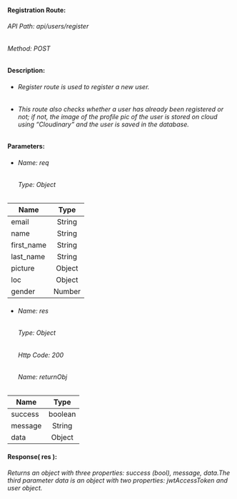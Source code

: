 #### Registration Route:

###### API Path: api/users/register

###### Method: POST

#### Description:
  - ###### Register route is used to register a new user.
  - ###### This route also checks whether a user has already been registered or not; if not, the image of the profile pic of the user is stored on cloud using “Cloudinary” and the user is saved in the database.

#### Parameters:
  * ###### Name: req
    ###### Type: Object

| Name          | Type   |
| ------------- |:------:|
| email         | String |
| name          | String |
| first_name    | String |
| last_name     | String |
| picture       | Object |
| loc           | Object |
| gender        | Number |

  * ###### Name: res
    ###### Type: Object
    ###### Http Code: 200
    ###### Name: returnObj

| Name          | Type    |
| ------------- |:------: |
| success       | boolean |
| message       | String  |
| data          | Object  |

#### Response( res ):
###### Returns an object with three properties: success (bool), message, data.The third parameter data is an object with two properties: jwtAccessToken and user object.
